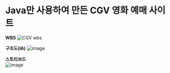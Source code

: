 # Java만 사용하여 만든 CGV 영화 예매 사이트

<b>WBS</b>
![CGV wbs](https://github.com/myqkq111/CGV/assets/128581492/85390f75-2964-4ce7-95ea-b2520fc97014)

<b>구조도(IA)</b>
![image](https://github.com/myqkq111/CGV/assets/128581492/741a1b09-bba6-4e43-87b0-a7837992e58b)

<b>스토리보드</b><br>
![image](https://github.com/myqkq111/CGV/assets/128581492/f345616a-f070-46c2-8ac8-ba026c6258c1)
